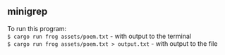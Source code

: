 ## minigrep
To run this program:  
`$ cargo run frog assets/poem.txt` - with output to the terminal  
`$ cargo run frog assets/poem.txt > output.txt` - with output to the file
